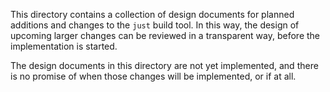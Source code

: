 This directory contains a collection of design documents for planned
additions and changes to the `just` build tool. In this way, the
design of upcoming larger changes can be reviewed in a transparent
way, before the implementation is started.

The design documents in this directory are not yet implemented,
and there is no promise of when those changes will be implemented,
or if at all.
